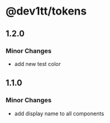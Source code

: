 # @dev1tt/tokens

## 1.2.0

### Minor Changes

- add new test color

## 1.1.0

### Minor Changes

- add display name to all components
